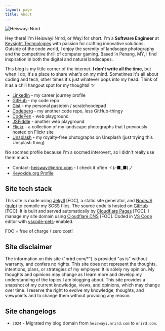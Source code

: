 ```yaml
---
layout: page
title: About
---
```


![Heiswayi Nrird](https://ik.imagekit.io/nrirddotcom/HN/hn_D6guerPbf.jpg?tr=h-200)

Hey there! I'm Heiswayi Nrird, or Wayi for short. I'm a **Software Engineer** at [Keysight Technologies](https://keysight.com) with passion for crafting innovative solutions. Outside of the code world, I enjoy the serenity of landscape photography and the competitive thrill of computer gaming. Based in Penang, MY, I find inspiration in both the digital and natural landscapes.

This blog is my little corner of the internet. **I don't write all the time**, but when I do, it's a place to share what's on my mind.  Sometimes it's all about coding and tech, other times it's just whatever pops into my head.  Think of it as a chill hangout spot for my thoughts! ツ

- [LinkedIn](https://www.linkedin.com/in/heiswayi) - my career journey profile
- [GitHub](https://github.com/heiswayi) - my code repo
- [Gist](https://gist.github.com/heiswayi) - my personal pastebin / scratchcodepad
- [Codeberg](https://codeberg.org/hn) - my another code repo, less GitHub-thingy
- [CodePen](https://codepen.io/heiswayi/pens/public) - web playground
- [JSFiddle](https://jsfiddle.net/user/heiswayi/) - another web playground
- [Flickr](/flickr) - a collection of my landscape photographs that I previously hosted on Flickr site
- [Unsplash](https://unsplash.com/@heiswayi_nrird) - my royalty-free photographs on Unsplash (just trying this Unsplash thing)

No socmed profile because I'm a socmed interovert, so I didn't really use them much.

- Contact: [heiswayi@nrird.com](mailto:heiswayi@nrird.com) - I check it often ヾ(⌐■_■)ノ
- [Keyoxide.org Profile](https://keyoxide.org/aspe:keyoxide.org:EGFQVPRQAFJQWKWNROITMVLLWA)

## Site tech stack

This site is made using [Jekyll](https://jekyllrb.com/) [FOC], a static site generator, and [NodeJS](https://nodejs.org/) ([gulp](https://gulpjs.com/)) to compile my SCSS files. The source code is hosted on [GitHub](https://github.com/) [FOC]. It is built and served automatically by [Cloudflare Pages](https://pages.cloudflare.com/) [FOC]. I manage my site domain using [Cloudflare DNS](https://www.cloudflare.com/) [FOC]. Coded in [VS Code](https://code.visualstudio.com/) editor with [vscode-pets](https://marketplace.visualstudio.com/items?itemName=tonybaloney.vscode-pets)-enabled.

FOC = free of charge / zero cost!

## Site disclaimer

The information on this site ("nrird.com/*") is provided "as is" without warranty, and confers no rights. This site does not represent the thoughts, intentions, plans, or strategies of my employer. It is solely my opinion. My thoughts and opinions may change as I learn more and develop my understanding of the topics I am blogging about. This site provides a snapshot of my current knowledge, views, and opinions, which may change over time. I reserve the right to evolve my knowledge, thoughts, and viewpoints and to change them without providing any reason.

## Site changelogs

- `2024` - Migrated my blog domain from `heiswayi.nrird.com` to `nrird.com`.